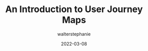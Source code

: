 ---
author: walterstephanie
date: 2022-03-08
publisher: sitepointdotcom
tags:
  - design
  - usability
  - user-experience
target_url: https://www.sitepoint.com/an-introduction-to-user-journey-maps/
title: An Introduction to User Journey Maps
---